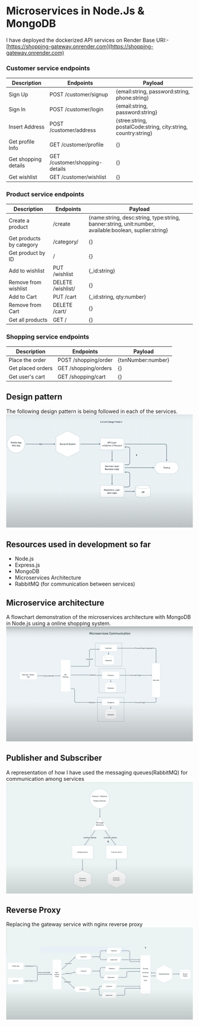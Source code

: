 # Microservices in Node.Js & MongoDB
I have deployed the dockerized API services on Render
Base URI:- [https://shopping-gateway.onrender.com](https://shopping-gateway.onrender.com)

### Customer service endpoints
Description | Endpoints | Payload
--|--|--
Sign Up | POST /customer/signup | {email:string, password:string, phone:string}
Sign In | POST /customer/login | {email:string, password:string}
Insert Address | POST /customer/address | {stree:string, postalCode:string, city:string, country:string}
Get profile Info | GET /customer/profile | {}
Get shopping details | GET /customer/shopping-details | {}
Get wishlist | GET /customer/wishlist | {}

### Product service endpoints
Description | Endpoints | Payload
--|--|--
Create a product | /create | {name:string, desc:string, type:string, banner:string, unit:number, available:boolean, suplier:string}
Get products by category | /category/<type> | {}
Get product by ID | /<id> | {}
Add to wishlist | PUT /wishlist | {_id:string}
Remove from wishlist | DELETE /wishlist/<id> | {}
Add to Cart | PUT /cart | {_id:string, qty:number}
Remove from Cart | DELETE /cart/<id> | {}
Get all products | GET / | {}

### Shopping service endpoints
Description | Endpoints | Payload
--|--|--
Place the order | POST /shopping/order | {txnNumber:number}
Get placed orders | GET /shopping/orders | {}
Get user's cart | GET /shopping/cart | {}

## Design pattern
The following design pattern is being followed in each of the services.
![design pattern](https://github.com/SajjadMazhar/Shopping_system-microservice-architecture/blob/master/flowcharts/dp.png?raw=true)

## Resources used in development so far 
- Node.js
- Express.js
- MongoDB
- Microservices Architecture
- RabbitMQ (for communication between services)

## Microservice architecture
A flowchart demonstration of the microservices architecture with MongoDB in Node.js using a online shopping system.
![design pattern](https://github.com/SajjadMazhar/Shopping_system-microservice-architecture/blob/master/flowcharts/msc.png?raw=true)

## Publisher and Subscriber
A representation of how I have used the messaging queues(RabbitMQ) for communication among services 
![design pattern](https://github.com/SajjadMazhar/Shopping_system-microservice-architecture/blob/master/flowcharts/rmq.png?raw=true)

## Reverse Proxy
Replacing the gateway service with nginx reverse proxy
![design pattern](https://github.com/SajjadMazhar/Shopping_system-microservice-architecture/blob/master/flowcharts/rp.png?raw=true)
